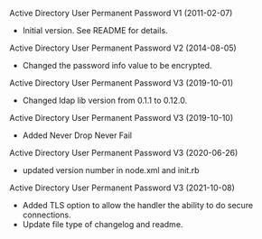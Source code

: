 Active Directory User Permanent Password V1 (2011-02-07)
* Initial version.  See README for details.

Active Directory User Permanent Password V2 (2014-08-05)
* Changed the password info value to be encrypted.

Active Directory User Permanent Password V3 (2019-10-01)
* Changed ldap lib version from 0.1.1 to 0.12.0.

Active Directory User Permanent Password V3 (2019-10-10)
* Added Never Drop Never Fail

Active Directory User Permanent Password V3 (2020-06-26)
* updated version number in node.xml and init.rb

Active Directory User Permanent Password V3 (2021-10-08)
* Added TLS option to allow the handler the ability to do secure connections.
* Update file type of changelog and readme.
